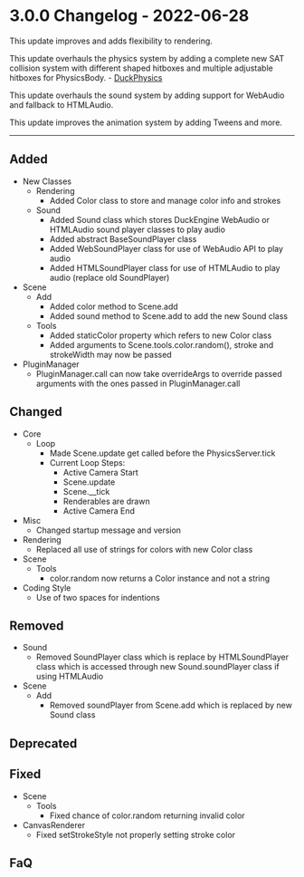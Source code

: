 # 3.0.0 Changelog - 2022-06-28

This update improves and adds flexibility to rendering.

This update overhauls the physics system by adding a complete new SAT collision system with different shaped hitboxes and multiple adjustable
hitboxes for PhysicsBody. - [DuckPhysics](https://github.com/ksplatdev/DuckPhysics)

This update overhauls the sound system by adding support for WebAudio and fallback to HTMLAudio.

This update improves the animation system by adding Tweens and more.

------------------------------------------------------------------------------------------------------

## Added

- New Classes
  - Rendering
    - Added Color class to store and manage color info and strokes
  - Sound
    - Added Sound class which stores DuckEngine WebAudio or HTMLAudio sound player classes to play audio
    - Added abstract BaseSoundPlayer class
    - Added WebSoundPlayer class for use of WebAudio API to play audio
    - Added HTMLSoundPlayer class for use of HTMLAudio to play audio (replace old SoundPlayer)
- Scene
  - Add
    - Added color method to Scene.add
    - Added sound method to Scene.add to add the new Sound class
  - Tools
    - Added staticColor property which refers to new Color class
    - Added arguments to Scene.tools.color.random(), stroke and strokeWidth may now be passed
- PluginManager
  - PluginManager.call can now take overrideArgs to override passed arguments with the ones passed in PluginManager.call

## Changed

- Core
  - Loop
    - Made Scene.update get called before the PhysicsServer.tick
    - Current Loop Steps:
      - Active Camera Start
      - Scene.update
      - Scene.__tick
      - Renderables are drawn
      - Active Camera End
- Misc
  - Changed startup message and version
- Rendering
  - Replaced all use of strings for colors with new Color class
- Scene
  - Tools
    - color.random now returns a Color instance and not a string
- Coding Style
  - Use of two spaces for indentions

## Removed

- Sound
  - Removed SoundPlayer class which is replace by HTMLSoundPlayer class which is accessed through new Sound.soundPlayer class if using HTMLAudio
- Scene
  - Add
    - Removed soundPlayer from Scene.add which is replaced by new Sound class

## Deprecated

## Fixed

- Scene
  - Tools
    - Fixed chance of color.random returning invalid color
- CanvasRenderer
  - Fixed setStrokeStyle not properly setting stroke color

## FaQ
